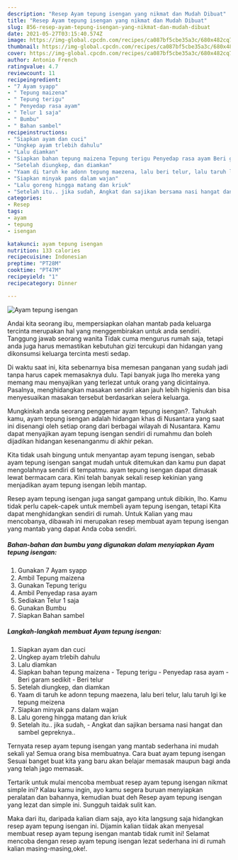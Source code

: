 ```yaml
---
description: "Resep Ayam tepung isengan yang nikmat dan Mudah Dibuat"
title: "Resep Ayam tepung isengan yang nikmat dan Mudah Dibuat"
slug: 856-resep-ayam-tepung-isengan-yang-nikmat-dan-mudah-dibuat
date: 2021-05-27T03:15:40.574Z
image: https://img-global.cpcdn.com/recipes/ca087bf5cbe35a3c/680x482cq70/ayam-tepung-isengan-foto-resep-utama.jpg
thumbnail: https://img-global.cpcdn.com/recipes/ca087bf5cbe35a3c/680x482cq70/ayam-tepung-isengan-foto-resep-utama.jpg
cover: https://img-global.cpcdn.com/recipes/ca087bf5cbe35a3c/680x482cq70/ayam-tepung-isengan-foto-resep-utama.jpg
author: Antonio French
ratingvalue: 4.7
reviewcount: 11
recipeingredient:
- "7 Ayam syapp"
- " Tepung maizena"
- " Tepung terigu"
- " Penyedap rasa ayam"
- " Telur 1 saja"
- " Bumbu"
- " Bahan sambel"
recipeinstructions:
- "Siapkan ayam dan cuci"
- "Ungkep ayam trlebih dahulu"
- "Lalu diamkan"
- "Siapkan bahan tepung maizena Tepung terigu Penyedap rasa ayam Beri garam sedikit Beri telur"
- "Setelah diungkep, dan diamkan"
- "Yaam di taruh ke adonn tepung maezena, lalu beri telur, lalu taruh lgi ke tepung meizena"
- "Siapkan minyak pans dalam wajan"
- "Lalu goreng hingga matang dan kriuk"
- "Setelah itu.. jika sudah, Angkat dan sajikan bersama nasi hangat dan sambel gepreknya.."
categories:
- Resep
tags:
- ayam
- tepung
- isengan

katakunci: ayam tepung isengan 
nutrition: 133 calories
recipecuisine: Indonesian
preptime: "PT28M"
cooktime: "PT47M"
recipeyield: "1"
recipecategory: Dinner

---
```



![Ayam tepung isengan](https://img-global.cpcdn.com/recipes/ca087bf5cbe35a3c/680x482cq70/ayam-tepung-isengan-foto-resep-utama.jpg)

Andai kita seorang ibu, mempersiapkan olahan mantab pada keluarga tercinta merupakan hal yang menggembirakan untuk anda sendiri. Tanggung jawab seorang  wanita Tidak cuma mengurus rumah saja, tetapi anda juga harus memastikan kebutuhan gizi tercukupi dan hidangan yang dikonsumsi keluarga tercinta mesti sedap.

Di waktu  saat ini, kita sebenarnya bisa memesan panganan yang sudah jadi tanpa harus capek memasaknya dulu. Tapi banyak juga lho mereka yang memang mau menyajikan yang terlezat untuk orang yang dicintainya. Pasalnya, menghidangkan masakan sendiri akan jauh lebih higienis dan bisa menyesuaikan masakan tersebut berdasarkan selera keluarga. 



Mungkinkah anda seorang penggemar ayam tepung isengan?. Tahukah kamu, ayam tepung isengan adalah hidangan khas di Nusantara yang saat ini disenangi oleh setiap orang dari berbagai wilayah di Nusantara. Kamu dapat menyajikan ayam tepung isengan sendiri di rumahmu dan boleh dijadikan hidangan kesenanganmu di akhir pekan.

Kita tidak usah bingung untuk menyantap ayam tepung isengan, sebab ayam tepung isengan sangat mudah untuk ditemukan dan kamu pun dapat mengolahnya sendiri di tempatmu. ayam tepung isengan dapat dimasak lewat bermacam cara. Kini telah banyak sekali resep kekinian yang menjadikan ayam tepung isengan lebih mantap.

Resep ayam tepung isengan juga sangat gampang untuk dibikin, lho. Kamu tidak perlu capek-capek untuk membeli ayam tepung isengan, tetapi Kita dapat menghidangkan sendiri di rumah. Untuk Kalian yang mau mencobanya, dibawah ini merupakan resep membuat ayam tepung isengan yang mantab yang dapat Anda coba sendiri.

<!--inarticleads1-->

##### Bahan-bahan dan bumbu yang digunakan dalam menyiapkan Ayam tepung isengan:

1. Gunakan 7 Ayam syapp
1. Ambil  Tepung maizena
1. Gunakan  Tepung terigu
1. Ambil  Penyedap rasa ayam
1. Sediakan  Telur 1 saja
1. Gunakan  Bumbu
1. Siapkan  Bahan sambel




<!--inarticleads2-->

##### Langkah-langkah membuat Ayam tepung isengan:

1. Siapkan ayam dan cuci
1. Ungkep ayam trlebih dahulu
1. Lalu diamkan
1. Siapkan bahan tepung maizena - Tepung terigu - Penyedap rasa ayam - Beri garam sedikit - Beri telur
1. Setelah diungkep, dan diamkan
1. Yaam di taruh ke adonn tepung maezena, lalu beri telur, lalu taruh lgi ke tepung meizena
1. Siapkan minyak pans dalam wajan
1. Lalu goreng hingga matang dan kriuk
1. Setelah itu.. jika sudah, - Angkat dan sajikan bersama nasi hangat dan sambel gepreknya..




Ternyata resep ayam tepung isengan yang mantab sederhana ini mudah sekali ya! Semua orang bisa membuatnya. Cara buat ayam tepung isengan Sesuai banget buat kita yang baru akan belajar memasak maupun bagi anda yang telah jago memasak.

Tertarik untuk mulai mencoba membuat resep ayam tepung isengan nikmat simple ini? Kalau kamu ingin, ayo kamu segera buruan menyiapkan peralatan dan bahannya, kemudian buat deh Resep ayam tepung isengan yang lezat dan simple ini. Sungguh taidak sulit kan. 

Maka dari itu, daripada kalian diam saja, ayo kita langsung saja hidangkan resep ayam tepung isengan ini. Dijamin kalian tiidak akan menyesal membuat resep ayam tepung isengan mantab tidak rumit ini! Selamat mencoba dengan resep ayam tepung isengan lezat sederhana ini di rumah kalian masing-masing,oke!.

